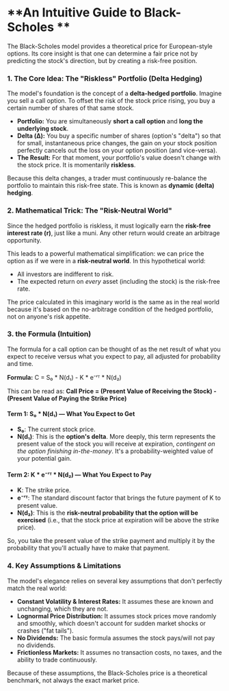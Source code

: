 # **An Intuitive Guide to Black-Scholes **

The Black-Scholes model provides a theoretical price for European-style options. Its core insight is that one can determine a fair price not by predicting the stock's direction, but by creating a risk-free position.

### **1\. The Core Idea: The "Riskless" Portfolio (Delta Hedging)**

The model's foundation is the concept of a **delta-hedged portfolio**. Imagine you sell a call option. To offset the risk of the stock price rising, you buy a certain number of shares of that same stock.

- **Portfolio:** You are simultaneously **short a call option** and **long the underlying stock**.
- **Delta (Δ):** You buy a specific number of shares (option's "delta") so that for small, instantaneous price changes, the gain on your stock position perfectly cancels out the loss on your option position (and vice-versa).
- **The Result:** For that moment, your portfolio's value doesn't change with the stock price. It is momentarily **riskless**.

Because this delta changes, a trader must continuously re-balance the portfolio to maintain this risk-free state. This is known as **dynamic (delta) hedging**.

### **2\. Mathematical Trick: The "Risk-Neutral World"**

Since the hedged portfolio is riskless, it must logically earn the **risk-free interest rate (r)**, just like a muni. Any other return would create an arbitrage opportunity.

This leads to a powerful mathematical simplification: we can price the option as if we were in a **risk-neutral world**. In this hypothetical world:

- All investors are indifferent to risk.
- The expected return on _every_ asset (including the stock) is the risk-free rate.

The price calculated in this imaginary world is the same as in the real world because it's based on the no-arbitrage condition of the hedged portfolio, not on anyone's risk appetite.

### **3\. the Formula (Intuition)**

The formula for a call option can be thought of as the net result of what you expect to receive versus what you expect to pay, all adjusted for probability and time.

**Formula:** C = S₀ \* N(d₁) - K \* e⁻ʳᵀ \* N(d₂)

This can be read as: **Call Price = (Present Value of Receiving the Stock) - (Present Value of Paying the Strike Price)**

#### **Term 1: S₀ \* N(d₁) — What You Expect to Get**

- **S₀**: The current stock price.
- **N(d₁)**: This is the **option's delta**. More deeply, this term represents the present value of the stock you will receive at expiration, _contingent on the option finishing in-the-money_. It's a probability-weighted value of your potential gain.

#### **Term 2: K \* e⁻ʳᵀ \* N(d₂) — What You Expect to Pay**

- **K**: The strike price.
- **e⁻ʳᵀ**: The standard discount factor that brings the future payment of K to present value.
- **N(d₂)**: This is the **risk-neutral probability that the option will be exercised** (i.e., that the stock price at expiration will be above the strike price).

So, you take the present value of the strike payment and multiply it by the probability that you'll actually have to make that payment.

### **4\. Key Assumptions & Limitations**

The model's elegance relies on several key assumptions that don't perfectly match the real world:

- **Constant Volatility & Interest Rates:** It assumes these are known and unchanging, which they are not.
- **Lognormal Price Distribution:** It assumes stock prices move randomly and smoothly, which doesn't account for sudden market shocks or crashes ("fat tails").
- **No Dividends:** The basic formula assumes the stock pays/will not pay no dividends.
- **Frictionless Markets:** It assumes no transaction costs, no taxes, and the ability to trade continuously.

Because of these assumptions, the Black-Scholes price is a theoretical benchmark, not always the exact market price.